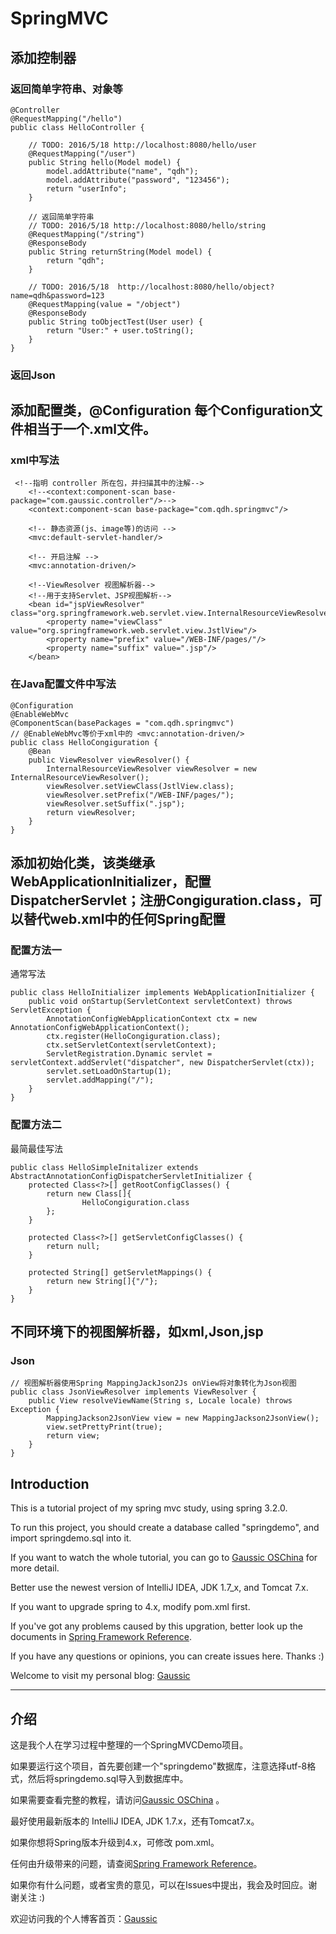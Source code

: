 # SpringMVC

## 添加控制器  

### 返回简单字符串、对象等
```
@Controller
@RequestMapping("/hello")
public class HelloController {

    // TODO: 2016/5/18 http://localhost:8080/hello/user
    @RequestMapping("/user")
    public String hello(Model model) {
        model.addAttribute("name", "qdh");
        model.addAttribute("password", "123456");
        return "userInfo";
    }

    // 返回简单字符串
    // TODO: 2016/5/18 http://localhost:8080/hello/string 
    @RequestMapping("/string")
    @ResponseBody
    public String returnString(Model model) {
        return "qdh";
    }

    // TODO: 2016/5/18  http://localhost:8080/hello/object?name=qdh&password=123
    @RequestMapping(value = "/object")
    @ResponseBody
    public String toObjectTest(User user) {
        return "User:" + user.toString();
    }
}
```  

### 返回Json

## 添加配置类，@Configuration 每个Configuration文件相当于一个.xml文件。

### xml中写法  
```  
 <!--指明 controller 所在包，并扫描其中的注解-->
    <!--<context:component-scan base-package="com.gaussic.controller"/>-->
    <context:component-scan base-package="com.qdh.springmvc"/>

    <!-- 静态资源(js、image等)的访问 -->
    <mvc:default-servlet-handler/>

    <!-- 开启注解 -->
    <mvc:annotation-driven/>

    <!--ViewResolver 视图解析器-->
    <!--用于支持Servlet、JSP视图解析-->
    <bean id="jspViewResolver" class="org.springframework.web.servlet.view.InternalResourceViewResolver">
        <property name="viewClass" value="org.springframework.web.servlet.view.JstlView"/>
        <property name="prefix" value="/WEB-INF/pages/"/>
        <property name="suffix" value=".jsp"/>
    </bean>
```  

### 在Java配置文件中写法  
```
@Configuration
@EnableWebMvc
@ComponentScan(basePackages = "com.qdh.springmvc")
// @EnableWebMvc等价于xml中的 <mvc:annotation-driven/>
public class HelloCongiguration {
    @Bean
    public ViewResolver viewResolver() {
        InternalResourceViewResolver viewResolver = new InternalResourceViewResolver();
        viewResolver.setViewClass(JstlView.class);
        viewResolver.setPrefix("/WEB-INF/pages/");
        viewResolver.setSuffix(".jsp");
        return viewResolver;
    }
}
```  

## 添加初始化类，该类继承WebApplicationInitializer，配置DispatcherServlet；注册Congiguration.class，可以替代web.xml中的任何Spring配置

### 配置方法一  
通常写法  
```
public class HelloInitializer implements WebApplicationInitializer {
    public void onStartup(ServletContext servletContext) throws ServletException {
        AnnotationConfigWebApplicationContext ctx = new AnnotationConfigWebApplicationContext();
        ctx.register(HelloCongiguration.class);
        ctx.setServletContext(servletContext);
        ServletRegistration.Dynamic servlet = servletContext.addServlet("dispatcher", new DispatcherServlet(ctx));
        servlet.setLoadOnStartup(1);
        servlet.addMapping("/");
    }
}
```  
### 配置方法二  
最简最佳写法  
```
public class HelloSimpleInitalizer extends AbstractAnnotationConfigDispatcherServletInitializer {
    protected Class<?>[] getRootConfigClasses() {
        return new Class[]{
                HelloCongiguration.class
        };
    }

    protected Class<?>[] getServletConfigClasses() {
        return null;
    }

    protected String[] getServletMappings() {
        return new String[]{"/"};
    }
}

```  
## 不同环境下的视图解析器，如xml,Json,jsp  
### Json  
```
// 视图解析器使用Spring MappingJackJson2Js onView将对象转化为Json视图
public class JsonViewResolver implements ViewResolver {
    public View resolveViewName(String s, Locale locale) throws Exception {
        MappingJackson2JsonView view = new MappingJackson2JsonView();
        view.setPrettyPrint(true);
        return view;
    }
}
```

## Introduction

This is a tutorial project of my spring mvc study, using spring 3.2.0.

To run this project, you should create a database called "springdemo", and import springdemo.sql into it.

If you want to watch the whole tutorial, you can go to [Gaussic OSChina](http://my.oschina.net/gaussik/blog/385697) for more detail.

Better use the newest version of IntelliJ IDEA, JDK 1.7_x, and Tomcat 7.x.

If you want to upgrade spring to 4.x, modify pom.xml first.

If you've got any problems caused by this upgration, better look up the documents in [Spring Framework Reference](http://docs.spring.io/spring/docs/4.3.0.BUILD-SNAPSHOT/spring-framework-reference/htmlsingle/).

If you have any questions or opinions, you can create issues here. Thanks :)

Welcome to visit my personal blog: [Gaussic](http://gaussic.top)

---

## 介绍

这是我个人在学习过程中整理的一个SpringMVCDemo项目。

如果要运行这个项目，首先要创建一个"springdemo"数据库，注意选择utf-8格式，然后将springdemo.sql导入到数据库中。

如果需要查看完整的教程，请访问[Gaussic OSChina](http://my.oschina.net/gaussik/blog/385697) 。

最好使用最新版本的 IntelliJ IDEA, JDK 1.7.x，还有Tomcat7.x。

如果你想将Spring版本升级到4.x，可修改 pom.xml。

任何由升级带来的问题，请查阅[Spring Framework Reference](http://docs.spring.io/spring/docs/4.3.0.BUILD-SNAPSHOT/spring-framework-reference/htmlsingle/)。

如果你有什么问题，或者宝贵的意见，可以在Issues中提出，我会及时回应。谢谢关注 :)

欢迎访问我的个人博客首页：[Gaussic](http://gaussic.top)

